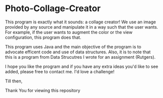 # Photo-Collage-Creator
This program is exactly what it sounds: a collage creator! We use an image provided by any source and manipulate it in a way such that the user wants. For example, if the user wants to augment the color or the view configuration, this program does that. 


This program uses Java and the main objective of the program is to advocate efficent code and use of data structures. Also, it is to note that this is a program from Data Strucutres I wrote for an assignment (Rutgers). 

I hope you like the program and if you have any extra ideas you'd like to see added, please free to contact me. I'd love a challenge!

Till then,

Thank You for viewing this repository
